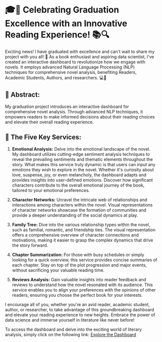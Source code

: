 # 🎓🌟 Celebrating Graduation Excellence with an Innovative Reading Experience! 📚🔍

Exciting news! I have graduated with excellence and can't wait to share my project with you all! 🎉 As a book enthusiast and aspiring data scientist, I've created an interactive dashboard to revolutionize how we engage with novels. It employs advanced Natural Language Processing (NLP) techniques for comprehensive novel analysis, benefiting Readers, Academic Students, Authors, and researchers. 💻📖

## 🌟 Abstract:
My graduation project introduces an interactive dashboard for comprehensive novel analysis. Through advanced NLP techniques, it empowers readers to make informed decisions about their reading choices and elevate their overall reading experience.

## 🌟 The Five Key Services:

1. **Emotional Analysis:** Delve into the emotional landscape of the novel. My dashboard utilizes cutting-edge sentiment analysis techniques to reveal the prevailing sentiments and thematic elements throughout the story. What makes this service truly dynamic is that users can input any emotions they wish to explore in the novel. Whether it's curiosity about love, suspense, joy, or even melancholy, the dashboard adapts and provides insights into user-defined emotions. Discover how significant characters contribute to the overall emotional journey of the book, tailored to your emotional preferences.

2. **Character Networks:** Unravel the intricate web of relationships and interactions among characters within the novel. Visual representations of character networks showcase the formation of communities and provide a deeper understanding of the social dynamics at play.

3. **Family Tree:** Dive into the various relationship types within the novel, such as familial, romantic, and friendship ties. The visual representation offers a comprehensive overview of character connections and motivations, making it easier to grasp the complex dynamics that drive the story forward.

4. **Chapter Summarization:** For those with busy schedules or simply looking for a quick overview, this service provides concise summaries of each chapter. Stay on top of the plot progression and major events, without sacrificing your valuable reading time.

5. **Reviews Analysis:** Gain valuable insights into reader feedback and reviews to understand how the novel resonated with its audience. This service enables you to align your preferences with the opinions of other readers, ensuring you choose the perfect book for your interests.

I encourage all of you, whether you're an avid reader, academic student, author, or researcher, to take advantage of this groundbreaking dashboard and elevate your reading experience to new heights. Embrace the power of data science and immerse yourself in literature like never before!

To access the dashboard and delve into the exciting world of literary analysis, simply click on the following link:
[Explore the Dashboard](https://lnkd.in/di4gHEHS)
